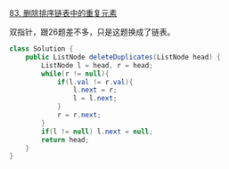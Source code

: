 [83. 删除排序链表中的重复元素](https://leetcode.cn/problems/remove-duplicates-from-sorted-list/)

双指针，跟26题差不多，只是这题换成了链表。

```java
class Solution {
    public ListNode deleteDuplicates(ListNode head) {
        ListNode l = head, r = head;
        while(r != null){
            if(l.val != r.val){
                l.next = r;
                l = l.next;
            }
            r = r.next;
        }
        if(l != null) l.next = null;
        return head;
    }
}
```